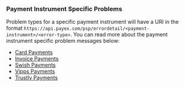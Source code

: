 ### Payment Instrument Specific Problems

Problem types for a specific payment instrument will have a URI in the format
`https://api.payex.com/psp/errordetail/<payment-instrument>/<error-type>`. You
can read more about the payment instrument specific problem messages below:

*   [Card Payments][card-problems]
*   [Invoice Payments][invoice-problems]
*   [Swish Payments][swish-problems]
*   [Vipps Payments][vipps-problems]
*   [Trustly Payments][trustly-problems]

[swish-problems]: /payment-instruments/swish/features/technical-reference/problems
[vipps-problems]: /payment-instruments/vipps/features/technical-reference/problems
[card-problems]: /payment-instruments/card/features/technical-reference/problems
[invoice-problems]: /payment-instruments/invoice/features/technical-reference/problems
[trustly-problems]: /payment-instruments/trustly/features/technical-reference/problems

